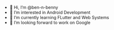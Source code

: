 - 👋 Hi, I’m @ben-n-benny
- 👀 I’m interested in Android Development
- 🌱 I’m currently learning FLutter and Web Systems
- 💞️ I’m looking forward to work on Google

<!---
ben-n-benny/ben-n-benny is a ✨ special ✨ repository because its `README.md` (this file) appears on your GitHub profile.
You can click the Preview link to take a look at your changes.
--->
